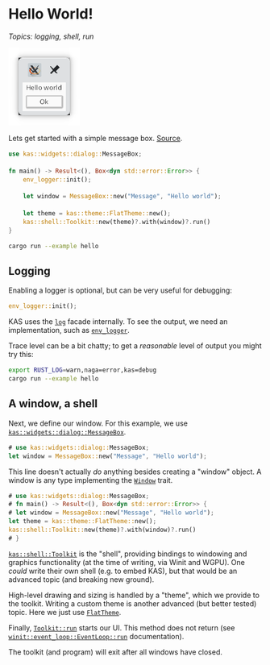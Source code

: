 # Hello World!

*Topics: logging, shell, run*

![Hello](screenshots/hello.png)

Lets get started with a simple message box.
[Source](https://github.com/kas-gui/tutorials/blob/master/examples/hello.rs).

```rust
use kas::widgets::dialog::MessageBox;

fn main() -> Result<(), Box<dyn std::error::Error>> {
    env_logger::init();

    let window = MessageBox::new("Message", "Hello world");

    let theme = kas::theme::FlatTheme::new();
    kas::shell::Toolkit::new(theme)?.with(window)?.run()
}
```

```sh
cargo run --example hello
```

## Logging

Enabling a logger is optional, but can be very useful for debugging:
```rust
env_logger::init();
```
KAS uses the [`log`](https://crates.io/crates/log) facade internally. To see the
output, we need an implementation, such as
[`env_logger`](https://crates.io/crates/env_logger).

Trace level can be a bit chatty; to get a *reasonable* level of output you might
try this:
```sh
export RUST_LOG=warn,naga=error,kas=debug
cargo run --example hello
```

## A window, a shell

Next, we define our window. For this example, we use [`kas::widgets::dialog::MessageBox`].
```rust
# use kas::widgets::dialog::MessageBox;
let window = MessageBox::new("Message", "Hello world");
```
This line doesn't actually *do* anything besides creating a "window" object.
A window is any type implementing the [`Window`] trait.

```rust
# use kas::widgets::dialog::MessageBox;
# fn main() -> Result<(), Box<dyn std::error::Error>> {
# let window = MessageBox::new("Message", "Hello world");
let theme = kas::theme::FlatTheme::new();
kas::shell::Toolkit::new(theme)?.with(window)?.run()
# }
```

[`kas::shell::Toolkit`] is the "shell", providing bindings to windowing and
graphics functionality (at the time of writing, via Winit and WGPU).
One *could* write their own shell (e.g. to embed KAS), but that would be an
advanced topic (and breaking new ground).

High-level drawing and sizing is handled by a "theme", which we provide to the
toolkit. Writing a custom theme is another advanced (but better tested) topic.
Here we just use [`FlatTheme`].

Finally, [`Toolkit::run`] starts our UI. This method does not return (see
[`winit::event_loop::EventLoop::run`] documentation).

The toolkit (and program) will exit after all windows have closed.

[`winit::event_loop::EventLoop::run`]: https://docs.rs/winit/latest/winit/event_loop/struct.EventLoop.html#method.run
[`kas_theme::FlatTheme`]: https://docs.rs/kas-theme/latest/kas_theme/struct.FlatTheme.html
[`kas::shell::Toolkit`]: https://docs.rs/kas/latest/kas/shell/struct.Toolkit.html
[`Toolkit::run`]: https://docs.rs/kas/latest/kas/shell/struct.Toolkit.html#method.run
[`kas::widgets::dialog::MessageBox`]: https://docs.rs/kas/latest/kas/widgets/dialog/struct.MessageBox.html
[`Window`]: https://docs.rs/kas/latest/kas/trait.Window.html
[`FlatTheme`]: https://docs.rs/kas/latest/kas/theme/struct.FlatTheme.html
